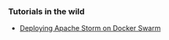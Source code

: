 ### Tutorials in the wild

- [Deploying Apache Storm on Docker Swarm](https://github.com/Baqend/tutorial-swarm-storm)
